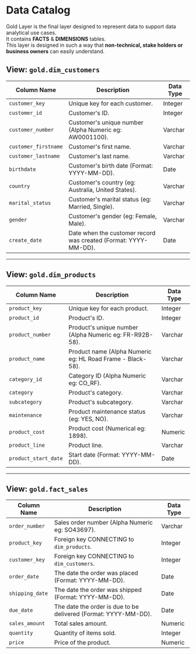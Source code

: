 # Data Catalog
Gold Layer is the final layer designed to represent data to support data analytical use cases.<br>
It contains **FACTS** & **DIMENSIONS** tables.<br>
This layer is designed in such a way that **non-technical, stake holders or business owners** can easily understand. 

## View: `gold.dim_customers`

| **Column Name**      | **Description**                                                 | **Data Type** |
|----------------------|-----------------------------------------------------------------|---------------|
| `customer_key`       | Unique key for each customer.                                  | Integer       |
| `customer_id`        | Customer's ID.                                                 | Integer       |
| `customer_number`    | Customer's unique number (Alpha Numeric eg: AW0001100).         | Varchar       |
| `customer_firstname` | Customer's first name.                                         | Varchar       |
| `customer_lastname`  | Customer's last name.                                          | Varchar       |
| `birthdate`          | Customer's birth date (Format: YYYY-MM-DD).                    | Date          |
| `country`            | Customer's country (eg: Australia, United States).             | Varchar       |
| `marital_status`     | Customer's marital status (eg: Married, Single).               | Varchar       |
| `gender`             | Customer's gender (eg: Female, Male).                          | Varchar       |
| `create_date`        | Date when the customer record was created (Format: YYYY-MM-DD).| Date          |

---

## View: `gold.dim_products`

| **Column Name**       | **Description**                                                   | **Data Type** |
|-----------------------|-------------------------------------------------------------------|---------------|
| `product_key`         | Unique key for each product.                                     | Integer       |
| `product_id`          | Product's ID.                                                    | Integer       |
| `product_number`      | Product's unique number (Alpha Numeric eg: FR-R92B-58).           | Varchar       |
| `product_name`        | Product name (Alpha Numeric eg: HL Road Frame - Black- 58).       | Varchar       |
| `category_id`         | Category ID (Alpha Numeric eg: CO_RF).                           | Varchar       |
| `category`            | Product's category.                                              | Varchar       |
| `subcategory`         | Product's subcategory.                                           | Varchar       |
| `maintenance`         | Product maintenance status (eg: YES, NO).                        | Varchar       |
| `product_cost`        | Product cost (Numerical eg: 1898).                               | Numeric       |
| `product_line`        | Product line.                                                    | Varchar       |
| `product_start_date`  | Start date (Format: YYYY-MM-DD).                                 | Date          |

---

## View: `gold.fact_sales`

| **Column Name**       | **Description**                                                   | **Data Type** |
|-----------------------|-------------------------------------------------------------------|---------------|
| `order_number`        | Sales order number (Alpha Numeric eg: SO43697).                  | Varchar       |
| `product_key`         | Foreign key CONNECTING to `dim_products`.                        | Integer       |
| `customer_key`        | Foreign key CONNECTING to `dim_customers`.                       | Integer       |
| `order_date`          | The date the order was placed (Format: YYYY-MM-DD).              | Date          |
| `shipping_date`       | The date the order was shipped (Format: YYYY-MM-DD).             | Date          |
| `due_date`            | The date the order is due to be delivered (Format: YYYY-MM-DD).  | Date          |
| `sales_amount`        | Total sales amount.                                              | Numeric       |
| `quantity`            | Quantity of items sold.                                          | Integer       |
| `price`               | Price of the product.                                            | Numeric       |
